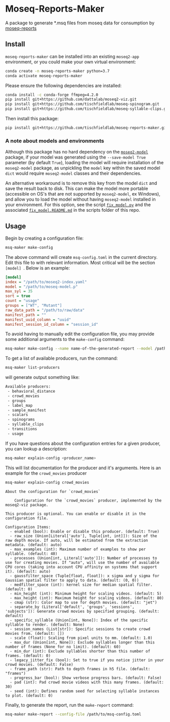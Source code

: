 # Moseq-Reports-Maker
A package to generate *.msq files from moseq data for consumption by [moseq-reports](https://github.com/tischfieldlab/moseq-reports)

## Install
`moseq-reports-maker` can be installed into an existing `moseq2-app` environment, or you could make your own virtual environment:
```sh
conda create -n moseq-reports-maker python=3.7
conda activate moseq-reports-maker
```

Please ensure the following dependencies are installed:
```sh
conda install -c conda-forge ffmpeg=4.2.0
pip install git+https://github.com/dattalab/moseq2-viz.git
pip install git+https://github.com/tischfieldlab/moseq-spinogram.git
pip install git+https://github.com/tischfieldlab/moseq-syllable-clips.git
```

Then install this package:
```sh
pip install git+https://github.com/tischfieldlab/moseq-reports-maker.git
```

### A note about models and environments
Although this package has no hard dependency on the [`moseq2-model`](https://github.com/dattalab/moseq2-model) package, if your model was generated using the `--save-model True` parameter (by default `True`), loading the model will require installation of the `moseq2-model` package, as unpickling the `model` key within the saved model `dict` would require `moseq2-model` classes and their dependencies.

An alternative workaround is to remove this key from the model `dict` and save the result back to disk. This can make the model more portable (accessible on OS's that are not supported by `moseq2-model`, ex Windows), and allow you to load the model without having `moseq2-model` installed in your environment. For this option, see the script [`fix_model.py`](scripts/fix_model.py) and the associated [`fix_model.README.md`](scripts/fix_model.README.md) in the scripts folder of this repo.

## Usage
Begin by creating a configuration file:
```sh
msq-maker make-config
```

The above command will create `msq-config.toml` in the current directory. Edit this file to with relevant information. Most critical
will be the section `[model] `. Below is an example:
```ini
[model]
index = "/path/to/moseq2-index.yaml"
model = "/path/to/moseq-model.p"
max_syl = 35
sort = true
count = "usage"
groups = ["WT", "Mutant"]
raw_data_path = "/path/to/raw/data"
manifest_path = ""
manifest_uuid_column = "uuid"
manifest_session_id_column = "session_id"
```

To avoid having to manually edit the configuration file, you may provide some additional arguments to the `make-config` command:
```sh
msq-maker make-config --name name-of-the-generated-report --model /path/to/a/model.p --index /path/to/a/index.yaml --manifest /path/to/a/manifest.csv
```


To get a list of available producers, run the command:
```sh
msq-maker list-producers
```
will generate output something like:
```txt
Available producers:
 - behavioral_distance
 - crowd_movies
 - groups
 - label_map
 - sample_manifest
 - scalars
 - spinograms
 - syllable_clips
 - transitions
 - usage
```


If you have questions about the configuration entries for a given producer, you can lookup a description:
```sh
msq-maker explain-config <producer_name>
```
This will list documentation for the producer and it's arguments. Here is an example for the `crowd_movies` producer
```sh
msq-maker explain-config crowd_movies
```
```
About the configuration for `crowd_movies`

    Configuration for the `crowd_movies` producer, implemented by the moseq2-viz package.

This producer is optional. You can enable or disable it in the configuration file.

Configuration Items:
  - enabled (bool): Enable or disable this producer. (default: True)
  - raw_size (Union[Literal['auto'], Tuple[int, int]]): Size of the raw depth movie. If auto, will be estimated from the extraction metadata. (default: auto)
  - max_examples (int): Maximum number of examples to show per syllable. (default: 40)
  - processes (Union[int, Literal['auto']]): Number of processes to use for creating movies. If "auto", will use the number of available CPU cores (taking into account CPU affinity on systems that support it). (default: auto)
  - gaussfilter_space (Tuple[float, float]): x sigma and y sigma for Gaussian spatial filter to apply to data. (default: (0, 0))
  - medfilter_space (int): kernel size for median spatial filter. (default: 0)
  - min_height (int): Minimum height for scaling videos. (default: 5)
  - max_height (int): Maximum height for scaling videos. (default: 80)
  - cmap (str): Color map to use for depth movies. (default: "jet")
  - separate_by (Literal['default', 'groups', 'sessions', 'subjects']): Generate crowd movies by specified grouping. (default: default)
  - specific_syllable (Union[int, None]): Index of the specific syllable to render. (default: None)
  - session_names (List[str]): Specific sessions to create crowd movies from. (default: [])
  - scale (float): Scaling from pixel units to mm. (default: 1.0)
  - max_dur (Union[int, None]): Exclude syllables longer than this number of frames (None for no limit). (default: 60)
  - min_dur (int): Exclude syllables shorter than this number of frames. (default: 0)
  - legacy_jitter_fix (bool): Set to true if you notice jitter in your crowd movies. (default: False)
  - frame_path (str): Path to depth frames in h5 file. (default: "frames")
  - progress_bar (bool): Show verbose progress bars. (default: False)
  - pad (int): Pad crowd movie videos with this many frames. (default: 30)
  - seed (int): Defines random seed for selecting syllable instances to plot. (default: 0)
```

Finally, to generate the report, run the `make-report` command:
```sh
msq-maker make-report --config-file /path/to/msq-config.toml
```
